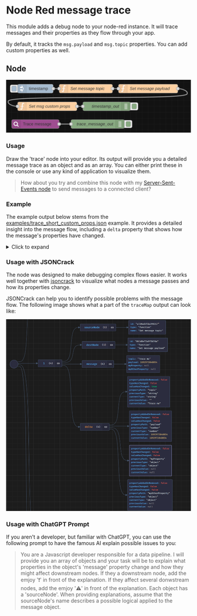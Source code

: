 # Node Red message trace

This module adds a debug node to your node-red instance. It will trace messages and their properties as they flow through your app.

By default, it tracks the `msg.payload` and `msg.topic` properties. You can add custom properties as well.

## Node

![](.github/assets/demo.png)

### Usage

Draw the 'trace' node into your editor. Its output will provide you a detailed message trace as an object and as an array. You can either print these in the console or use any kind of application to visualize them.

> How about you try and combine this node with my [Server-Sent-Events node](https://www.npmjs.com/package/@tq-bit/node-red-contrib-server-sent-events) to send messages to a connected client?

### Example

The example output below stems from the [examples/trace_short_custom_props.json](examples/trace_short_flow.json) example. It provides a detailed insight into the message flow, including a `delta` property that shows how the message's properties have changed.

<details>
<summary>Click to expand</summary>

<pre>
<code>[
	{
		sourceNode: { id: 'd5534eb0c652c49b', type: 'inject' },
		destNode: { id: 'e720ad3fda390317', type: 'function', name: 'Set message topic' },
		message: { topic: '', payload: 1692971913389, myProperty: null, myOtherProperty: null },
	},
	{
		sourceNode: { id: 'e720ad3fda390317', type: 'function', name: 'Set message topic' },
		destNode: { id: '061d8e72a9f3b7da', type: 'function', name: 'Set message payload' },
		message: { topic: 'Trace me', payload: 1692971913389, myProperty: null, myOtherProperty: null },
		delta: [
			{
				propertyAddedOrRemoved: false,
				typeHasChanged: false,
				valueHasChanged: true,
				propertyPath: 'topic',
				previousType: 'string',
				currentType: 'string',
				previousValue: '',
				currentValue: 'Trace me',
			},
			{
				propertyAddedOrRemoved: false,
				typeHasChanged: false,
				valueHasChanged: false,
				propertyPath: 'payload',
				previousType: 'number',
				currentType: 'number',
				previousValue: 1692971913389,
				currentValue: 1692971913389,
			},
			{
				propertyAddedOrRemoved: false,
				typeHasChanged: false,
				valueHasChanged: false,
				propertyPath: 'myProperty',
				previousType: 'object',
				currentType: 'object',
				previousValue: null,
				currentValue: null,
			},
			{
				propertyAddedOrRemoved: false,
				typeHasChanged: false,
				valueHasChanged: false,
				propertyPath: 'myOtherProperty',
				previousType: 'object',
				currentType: 'object',
				previousValue: null,
				currentValue: null,
			},
		],
	},
	{
		sourceNode: { id: '061d8e72a9f3b7da', type: 'function', name: 'Set message payload' },
		destNode: { id: 'a63124c968e6e122', type: 'function', name: 'Set msg custom props' },
		message: {
			topic: 'Trace me',
			payload: { message: 'I am being traced' },
			myProperty: null,
			myOtherProperty: null,
		},
		delta: [
			{
				propertyAddedOrRemoved: false,
				typeHasChanged: false,
				valueHasChanged: false,
				propertyPath: 'topic',
				previousType: 'string',
				currentType: 'string',
				previousValue: 'Trace me',
				currentValue: 'Trace me',
			},
			{
				propertyAddedOrRemoved: false,
				typeHasChanged: true,
				valueHasChanged: true,
				propertyPath: 'payload',
				previousType: 'number',
				currentType: 'object',
				previousValue: 1692971913389,
				currentValue: { message: 'I am being traced' },
			},
			{
				propertyAddedOrRemoved: false,
				typeHasChanged: false,
				valueHasChanged: false,
				propertyPath: 'myProperty',
				previousType: 'object',
				currentType: 'object',
				previousValue: null,
				currentValue: null,
			},
			{
				propertyAddedOrRemoved: false,
				typeHasChanged: false,
				valueHasChanged: false,
				propertyPath: 'myOtherProperty',
				previousType: 'object',
				currentType: 'object',
				previousValue: null,
				currentValue: null,
			},
		],
	},
	{
		sourceNode: { id: 'a63124c968e6e122', type: 'function', name: 'Set msg custom props' },
		destNode: { id: '4f8824a5dcde4a04', type: 'debug', name: 'timestamp_out' },
		message: {
			topic: 'Trace me',
			payload: { message: 'I am being traced' },
			myProperty: 'Aye',
			myOtherProperty: 123,
		},
		delta: [
			{
				propertyAddedOrRemoved: false,
				typeHasChanged: false,
				valueHasChanged: false,
				propertyPath: 'topic',
				previousType: 'string',
				currentType: 'string',
				previousValue: 'Trace me',
				currentValue: 'Trace me',
			},
			{
				propertyAddedOrRemoved: false,
				typeHasChanged: false,
				valueHasChanged: false,
				propertyPath: 'payload',
				previousType: 'object',
				currentType: 'object',
				previousValue: { message: 'I am being traced' },
				currentValue: { message: 'I am being traced' },
			},
			{
				propertyAddedOrRemoved: false,
				typeHasChanged: false,
				valueHasChanged: false,
				propertyPath: 'payload.message',
				previousType: 'string',
				currentType: 'string',
				previousValue: 'I am being traced',
				currentValue: 'I am being traced',
			},
			{
				propertyAddedOrRemoved: false,
				typeHasChanged: true,
				valueHasChanged: true,
				propertyPath: 'myProperty',
				previousType: 'object',
				currentType: 'string',
				previousValue: null,
				currentValue: 'Aye',
			},
			{
				propertyAddedOrRemoved: false,
				typeHasChanged: true,
				valueHasChanged: true,
				propertyPath: 'myOtherProperty',
				previousType: 'object',
				currentType: 'number',
				previousValue: null,
				currentValue: 123,
			},
		],
	},
];
</pre>
</code>
</details>

### Usage with JSONCrack

The node was designed to make debugging complex flows easier. It works well together with [jsoncrack](https://jsoncrack.com/editor) to visualize what nodes a message passes and how its properties change.

JSONCrack can help you to identify possible problems with the message flow. The following image shows what a part of the `traceMap` output can look like:

![](.github/assets/demo_2.png)

### Usage with ChatGPT Prompt

If you aren't a developer, but familiar with ChatGPT, you can use the following prompt to have the famous AI explain possible issues to you:

> You are a Javascript developer responsible for a data pipeline. I will provide you an array of objects and your task will be to explain what properties in the object's 'message' property change and how they might affect downstream nodes. If they a downstream node, add the emjoy '❗' in front of the explanation. If they affect several donwstream nodes, add the emjoy '⚠️' in front of the explanation. Each object has a 'sourceNode'. When providing explanations, assume that the sourceNode's name describes a possible logical applied to the message object.